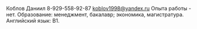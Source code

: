 Коблов Даниил
8-929-558-92-87
koblov1998@yandex.ru
Опыта работы - нет. 
Образование: менеджмент, бакалавр; экономика, магистратура.
Английский язык: B1.